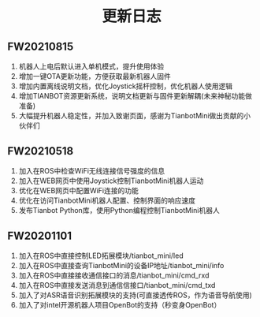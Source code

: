 <p style="font-size:30px ; font-weight:bolder; text-align:center"> 更新日志</p>

## FW20210815

1. 机器人上电后默认进入单机模式，提升使用体验
2. 增加一键OTA更新功能，方便获取最新机器人固件
3. 增加内置离线说明文档，优化Joystick摇杆控制，优化机器人使用逻辑
4. 增加TIANBOT资源更新系统，说明文档更新与固件更新解耦(未来神秘功能做准备)
5. 大幅提升机器人稳定性，并加入致谢页面，感谢为TianbotMini做出贡献的小伙伴们

## FW20210518

1. 加入在ROS中检查WiFi无线连接信号强度的信息
2. 加入在WEB网页中使用Joystick控制TianbotMini机器人运动
3. 优化在WEB网页中配置WiFi连接的功能
4. 优化在访问TianbotMini机器人配置、控制界面的响应速度
5. 发布Tianbot Python库，使用Python编程控制TianbotMini机器人

## FW20201101

1. 加入在ROS中直接控制LED拓展模块/tianbot_mini/led
2. 加入在ROS中直接查询TianbotMini的设备IP地址/tianbot_mini/info
3. 加入在ROS中直接接收通信接口的消息/tianbot_mini/cmd_rxd
4. 加入在ROS中直接发送消息到通信信接口/tianbot_mini/cmd_txd
5. 加入了对ASR语音识别拓展模块的支持(可直接透传ROS，作为语音导航使用)
6. 加入了对intel开源机器人项目OpenBot的支持（秒变身OpenBot）